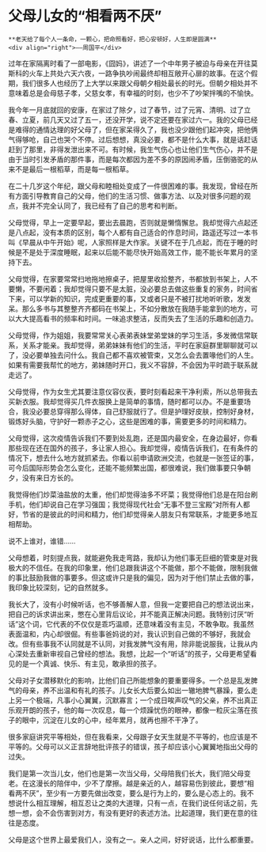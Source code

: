 # 父母儿女的“相看两不厌”

```admonish note 
**老天给了每个人一条命，一颗心，把命照看好，把心安顿好，人生即是圆满**   
<div align="right">——周国平</div>
```

过年在家隔离时看了一部电影，《囧妈》，讲述了一个中年男子被迫与母亲在开往莫斯科的火车上共处六天六夜，一路争执吵闹最终却相互敞开心扉的故事。在这个假期，我们很多人也经历了上大学以来跟父母朝夕相处最长的时光。但朝夕相处并不意味着总是会母慈子孝，父慈女孝，有幸福的时刻，也少不了吵架拌嘴的不愉快。

我今年一月底就回的安康，在家过了除夕，过了春节，过了元宵、清明、过了立春、立夏，前几天又过了五一，还没开学，说不定还要在家过六一。我的父母已经是难得的通情达理的好父母了，但在家呆得久了，我也没少跟他们起冲突，把他俩气得够呛，自己也哭个不停。过后想想，真没必要，都不是什么大事，就是话赶话赶到了那里，非得发泄出来不可。有时候，我生气伤心也让他们生气伤心，并不是由于当时引发矛盾的那件事，而是每次都因为差不多的原因闹矛盾，压倒骆驼的从来不是最后一根稻草，而是每一根稻草。

在二十几岁这个年纪，跟父母和睦相处变成了一件很困难的事。我发现，曾经在所有方面引导教育自己的父母，他们的生活习惯、做事方法、以及对很多问题的观点，我并不完全认同了，我已经有了自己的思考和判断。

父母觉得，早上一定要早起，要出去晨跑，否则就是懒惰懈怠。我却觉得六点起还是八点起，没有本质的区别，每个人都有自己适合的作息时间，路遥还写过一本书叫《早晨从中午开始》呢，人家照样是大作家。关键不在于几点起，而在于睡的时候是不是处于深度睡眠，起来以后能不能尽快开始高效工作，能不能长年累月的坚持下去。

父母觉得，在家要常常扫地拖地擦桌子，把屋里收拾整齐，书都放到书架上，人不要懒，不要闲着；我却觉得只要不是太脏，没必要总去做这些重复的家务，时间省下来，可以学新的知识，完成更重要的事，又或者只是不被打扰地听听歌，发发呆。那么多书与其整整齐齐都码在书架上，不如分散放在我随手能拿到的地方，可以大大提高看书的频率和时间。一味追求整洁，反而失去了生活的乐趣和创造力。

父母觉得，作为姐姐，我要常常关心表弟表妹堂弟堂妹的学习生活，多发微信常联系，关系才能亲。我却觉得，弟弟妹妹有他们的生活，平时在家庭群里聊聊就可以了，没必要单独去问什么。我自己都不喜欢被管束，又怎么会去置喙他们的人生。如果有需要我帮忙的地方，弟妹随时开口，我义不容辞，不会因为平时疏于联系就走远了。

父母觉得，作为女生尤其要注意仪容仪表，要时刻看起来干净利索，所以总带我去买新衣服。我却觉得买几件衣服换上是简单的事情，随时都可以办。不是重要场合，我没必要总穿得那么得体，自己舒服就行了。但是护理好皮肤，控制好身材，锻炼好头脑，守护好一颗赤子之心，这些是困难的事，需要更多的时间和精力。

父母觉得，这次疫情告诉我们不要到处乱跑，还是国内最安全，在身边最好，你看那些现在还在国外的孩子，多让家人担心。我却觉得，疫情告诉我们，在有条件的情况下，想去什么地方就抓紧去。你看以前申请欧洲交流，也就是一张签证的事，可今后国际形势会怎么变化，还能不能频繁出国，都很难说，我们做事要只争朝夕，没有来日方长的。

我觉得他们炒菜油盐放的太重，他们却觉得油多不坏菜；我觉得他们总是在阳台刷手机，他们却说自己在学习强国；我觉得现代社会“无事不登三宝殿”对所有人都好，节省的是彼此的时间和精力，他们却觉得亲人朋友只有常联系，才能更多地互相帮助。

说不上谁对，谁错……

父母想着，时刻提点我，就能避免我走弯路，我却认为他们事无巨细的管束是对我极大的不信任。在我的印象里，他们总跟我讲这个不能做，那个不能做，限制我做的事比鼓励我做的事要多。但这或许只是我的偏见，因为对于他们禁止去做的事，我印象比较深刻，记的自然就多。

我长大了，没有小时候听话，也不够善解人意，但我一定要把自己的想法说出来，把自己的诉求讲出来，憋在心里背后议论，并不能真正解决问题。我特别讨厌“听话”这个词，它代表的不仅仅是乖巧温顺，还意味着没有主见，不敢争取。我虽然表面温和，内心却很倔。有些事爸妈说的对，我认识到自己做的不够好，我就会改。但有些事我不认同就是不认同，对我发脾气没有用，除非能说服我，让我从内心深处去重新审视自己曾经的想法。我想，比起一个“听话”的孩子，父母更希望看见的是一个真诚、快乐、有主见，敢承担的孩子。

父母对子女潜移默化的影响，比他们自己所能想象的要重要得多。一个总是乱发脾气的母亲，养不出温和有礼的孩子。儿女长大后要么如出一辙地脾气暴躁，要么走上另一个极端，凡事小心翼翼，沉默寡言；一个成日唉声叹气的父亲，养不出真正乐观开朗的孩子，他的每一次叹息，每一个烦躁忧伤的眼神，都像一粒灰尘落在孩子的眼中，沉淀在儿女的心中，经年累月，就再也擦不干净了。

很多家庭讲究平等相处，但在我看来，父母跟子女天生就是不平等的，也应该是不平等的。父母可以义正言辞地批评孩子的错误，孩子却应该小心翼翼地指出父母的过失。

我们是第一次当儿女，他们也是第一次当父母，父母陪我们长大，我们陪父母变老。在这漫长的陪伴中，少不了摩擦。越是亲近的人，越容易伤到彼此，要想“相看两不厌”，至少有一方要先做出改变，要么是行为上的，要么是心态上的。我不想说什么相互理解，相互忍让之类的大道理，只有一点，在我们说任何话之前，先想一想，会不会伤害到对方，有没有更好的表述方法。比起道理，我们更在意的往往是态度。

父母是这个世界上最爱我们人，没有之一。亲人之间，好好说话，比什么都重要。
